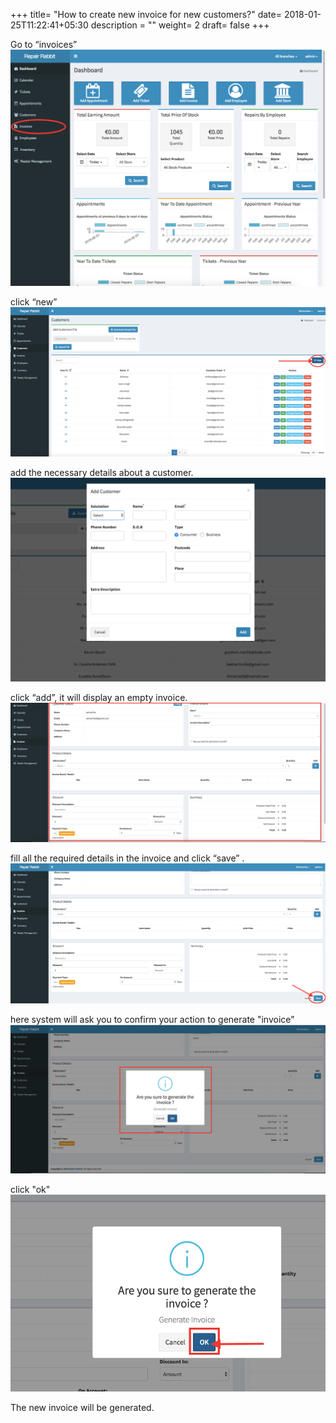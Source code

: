+++
title= "How to create new invoice for new customers?"
date= 2018-01-25T11:22:41+05:30
description = ""
weight= 2
draft= false
+++



Go to “invoices” 
![How to create new invoice for new customers?](/images/invoice/how_to_generate_an_invoice_for_new_customer/go_to_invoice.png)

click “new” 
![How to create new invoice for new customers?](/images/invoice/how_to_generate_an_invoice_for_new_customer/clcik_new.png)

add the necessary details about a customer. 
![How to create new invoice for new customers?](/images/invoice/how_to_generate_an_invoice_for_new_customer/add_required_details_and_add.png)

click “add”, it will display an empty invoice.
![How to create new invoice for new customers?](/images/invoice/how_to_generate_an_invoice_for_new_customer/add_the_details_in_invoice.png)

fill all the required details in the  invoice and click  “save” . 
![How to create new invoice for new customers?](/images/invoice/how_to_generate_an_invoice_for_new_customer/click_save.png)

here system will ask you to confirm your action to generate "invoice"
![How to create new invoice for new customers?](/images/invoice/how_to_generate_an_invoice_for_new_customer/system_will_ask_to_confirm_your_action.png)

click "ok"
![How to create new invoice for new customers?](/images/invoice/how_to_generate_an_invoice_for_new_customer/click_ok.png)

The new invoice will be generated.